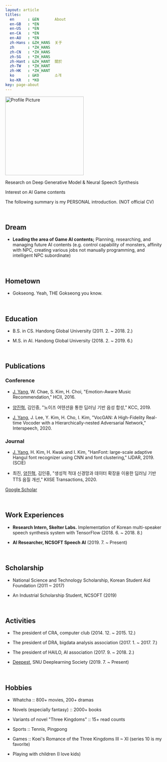 ```yaml
---
layout: article
titles:
  en      : &EN       About
  en-GB   : *EN
  en-US   : *EN
  en-CA   : *EN
  en-AU   : *EN
  zh-Hans : &ZH_HANS  关于
  zh      : *ZH_HANS
  zh-CN   : *ZH_HANS
  zh-SG   : *ZH_HANS
  zh-Hant : &ZH_HANT  關於
  zh-TW   : *ZH_HANT
  zh-HK   : *ZH_HANT
  ko      : &KO       소개
  ko-KR   : *KO
key: page-about
---
```


<img src="{{ site.baseurl }}/assets/profile-placeholder.jpg" title="Profile Picture" class="profile" width="250" height="250">


Research on Deep Generative Model & Neural Speech Synthesis

Interest on AI Game contents

The following summary is my PERSONAL introduction. (NOT official CV)

<br />

## Dream

* <b>Leading the area of Game AI contents;</b> Planning, researching, and managing future AI contents (e.g. control capability of monsters, affinity with NPC, creating various jobs not manually programming, and intelligent NPC subordinate)

<br />

## Hometown

* Gokseong. Yeah, THE Gokseong you know.

<br />

## Education

* B.S. in CS. Handong Global University (2011. 2. ~ 2018. 2.)

* M.S. in AI. Handong Global University (2018. 2. ~ 2019. 6.)

<br />

## Publications
### Conference

* <u>J. Yang</u>, W. Chae, S. Kim, H. Choi, "Emotion-Aware Music Recommendation," HCII, 2016.

* <u>양진혁</u>, 김인중, "노이즈 어텐션을 통한 딥러닝 기반 음성 합성," KCC, 2019.

* <u>J. Yang</u>, J. Lee, Y. Kim, H. Cho, I. Kim, "VocGAN: A High-Fidelity Real-time Vocoder with a Hierarchically-nested Adversarial Network," Interspeech, 2020.

### Journal
* <u>J. Yang</u>, H. Kim, H. Kwak and I. Kim, "HanFont: large-scale adaptive Hangul font recognizer using CNN and font clustering," IJDAR, 2019. (SCIE)

* 최진, <u>양진혁</u>, 김인중, "생성적 적대 신경망과 데이터 확장을 이용한 딥러닝 기반 TTS 음질 개선," KIISE Transactions, 2020.

[Google Scholar](https://scholar.google.com/citations?user=yJjxKVQAAAAJ&hl=ko)

<br />

## Work Experiences

* <b>Research Intern, Skelter Labs.</b> Implementation of Korean multi-speaker speech synthesis system with TensorFlow (2018. 6. ~ 2018. 8.)

* <b>AI Researcher, NCSOFT Speech AI</b> (2019. 7. ~ Present)

<br />


## Scholarship

* National Science and Technology Scholarship, Korean Student Aid Foundation (2011 ~ 2017)

* An Industrial Scholarship Student, NCSOFT (2019)

<br />


## Activities

* The president of CRA, computer club (2014. 12. ~ 2015. 12.)

* The president of DRA, bigdata analysis association (2017. 1. ~ 2017. 7.)

* The president of HAILO, AI association (2017. 9. ~ 2018. 2.)

* [Deepest](https://github.com/Deepest-Project), SNU Deeplearning Society (2019. 7. ~ Present)

<br />

## Hobbies

* Whatcha :: 800+ movies, 200+ dramas

* Novels (especially fantasy) :: 2000+ books

* Variants of novel "Three Kingdoms" :: 15+ read counts

* Sports :: Tennis, Pingpong

* Games :: Koei's Romance of the Three Kingdoms III ~ XI (series 10 is my favorite)

* Playing with children (I love kids)


[mygithub]: https://github.com/Yangyangii
[myhome]: https://yangyangii.github.io
